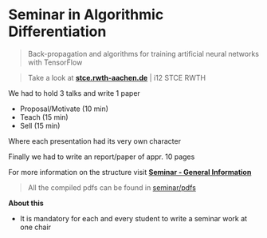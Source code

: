 # Seminar in Algorithmic Differentiation
> Back-propagation and algorithms for training artificial neural networks with TensorFlow

> Take a look at <a href="https://www.stce.rwth-aachen.de/teaching/winter-semester-2020-21/algorithmic-differentiation-seminar" target="_blank">**stce.rwth-aachen.de**</a> | i12 STCE RWTH

We had to hold 3 talks and write 1 paper
- Proposal/Motivate (10 min)
- Teach (15 min)
- Sell (15 min)

Where each presentation had its very own character

Finally we had to write an report/paper of appr. 10 pages

For more information on the structure visit <a href="https://www.stce.rwth-aachen.de/teaching/seminars-1/seminars" target="_blank">**Seminar - General Information**</a>

> All the compiled pdfs can be found in [seminar/pdfs](pdfs/)

**About this**
- It is mandatory for each and every student to write a seminar work at one chair
